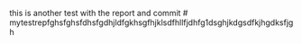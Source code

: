 this is another test with the report and  commit # mytestrepfghsfghsfdhsfgdhjldfgkhsgfhjklsdfhllfjdhfg1dsghjkdgsdfkjhgdksfjgh
